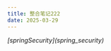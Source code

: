 ```yaml
---
title: 整合笔记222
date: 2025-03-29
---
```

<i class="fal fa-bell-on" />
[springSecurity](spring_security)